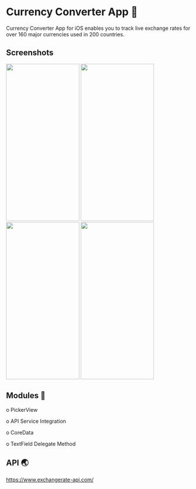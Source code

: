 # Currency Converter App 📱 

Currency Converter App for iOS enables you to track live exchange rates for over 160 major currencies used in 200 countries.

## Screenshots

<p float="left">
<img src="https://user-images.githubusercontent.com/88550114/164744625-d702397a-3ee7-4dde-a39e-2792b0792ea3.png" width="200" height="430" />
<img src="https://user-images.githubusercontent.com/88550114/164744832-fb52897b-0a39-4081-9fbf-1f716ec9f03b.png" width="200" height="430" />
<img src="https://user-images.githubusercontent.com/88550114/164744865-2668193a-9b8d-4ab4-8198-78f3dc8656df.png" width="200" height="430" />
<img src="https://user-images.githubusercontent.com/88550114/164744889-3f1e0cd4-74f5-49c5-a5df-3bb56739eaff.png" width="200" height="430" />
</p>

## Modules  📌

o   PickerView

o   API Service Integration

o   CoreData

o   TextField Delegate Method


## API  🌏

https://www.exchangerate-api.com/
